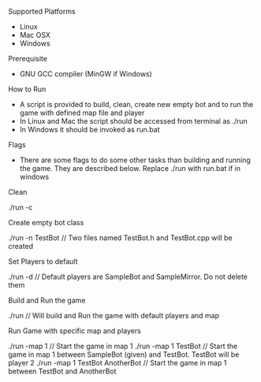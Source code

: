 Supported Platforms

- Linux
- Mac OSX
- Windows

Prerequisite

- GNU GCC compiler (MinGW if Windows)

How to Run

- A script is provided to build, clean, create new empty bot and to run the game with defined map file and player
- In Linux and Mac the script should be accessed from terminal as ./run
- In Windows it should be invoked as run.bat

Flags

- There are some flags to do some other tasks than building and running the game. They are described below. Replace ./run with run.bat if in windows

Clean

./run -c

Create empty bot class

./run -n TestBot	// Two files named TestBot.h and TestBot.cpp will be created

Set Players to default

./run -d	// Default players are SampleBot and SampleMirror. Do not delete them

Build and Run the game

./run	// Will build and Run the game with default players and map

Run Game with specific map and players

./run -map 1	// Start the game in map 1
./run -map 1 TestBot	// Start the game in map 1 between SampleBot (given) and TestBot. TestBot will be player 2
./run -map 1 TestBot AnotherBot	// Start the game in map 1 between TestBot and AnotherBot
